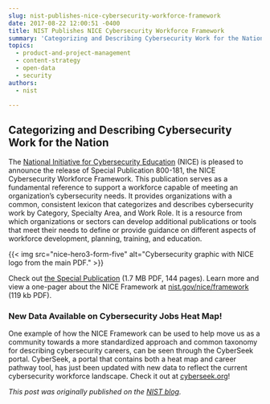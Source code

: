 ```yaml
---
slug: nist-publishes-nice-cybersecurity-workforce-framework
date: 2017-08-22 12:00:51 -0400
title: NIST Publishes NICE Cybersecurity Workforce Framework
summary: 'Categorizing and Describing Cybersecurity Work for the Nation The National Initiative for Cybersecurity Education (NICE) is pleased to announce the release of Special Publication 800-181, the NICE Cybersecurity Workforce Framework. This publication serves as a fundamental reference to support a workforce capable of meeting an organization’s cybersecurity needs. It provides organizations with a common, consistent'
topics:
  - product-and-project-management
  - content-strategy
  - open-data
  - security
authors:
  - nist

---
```


## Categorizing and Describing Cybersecurity Work for the Nation

The [National Initiative for Cybersecurity Education](https://www.nist.gov/itl/applied-cybersecurity/nice) (NICE) is pleased to announce the release of Special Publication 800-181, the NICE Cybersecurity Workforce Framework. This publication serves as a fundamental reference to support a workforce capable of meeting an organization’s cybersecurity needs. It provides organizations with a common, consistent lexicon that categorizes and describes cybersecurity work by Category, Specialty Area, and Work Role. It is a resource from which organizations or sectors can develop additional publications or tools that meet their needs to define or provide guidance on different aspects of workforce development, planning, training, and education.

{{< img src="nice-hero3-form-five" alt="Cybersecurity graphic with NICE logo from the main PDF." >}}

Check out [the Special Publication](http://nvlpubs.nist.gov/nistpubs/SpecialPublications/NIST.SP.800-181.pdf) (1.7 MB PDF, 144 pages). Learn more and view a one-pager about the NICE Framework at [nist.gov/nice/framework](https://www.nist.gov/file/372041) (119 kb PDF).

### New Data Available on Cybersecurity Jobs Heat Map!

One example of how the NICE Framework can be used to help move us as a community towards a more standardized approach and common taxonomy for describing cybersecurity careers, can be seen through the CyberSeek portal. CyberSeek, a portal that contains both a heat map and career pathway tool, has just been updated with new data to reflect the current cybersecurity workforce landscape. Check it out at [cyberseek.org](http://www.cyberseek.org/)!

_This post was originally published on the [NIST blog](https://www.nist.gov/news-events/news/2017/08/nist-publishes-nice-cybersecurity-workforce-framework-categorizing-and)._
